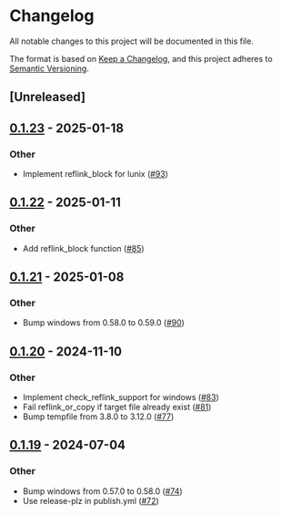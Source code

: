 # Changelog
All notable changes to this project will be documented in this file.

The format is based on [Keep a Changelog](https://keepachangelog.com/en/1.0.0/),
and this project adheres to [Semantic Versioning](https://semver.org/spec/v2.0.0.html).

## [Unreleased]

## [0.1.23](https://github.com/cargo-bins/reflink-copy/compare/v0.1.22...v0.1.23) - 2025-01-18

### Other

- Implement reflink_block for lunix ([#93](https://github.com/cargo-bins/reflink-copy/pull/93))

## [0.1.22](https://github.com/cargo-bins/reflink-copy/compare/v0.1.21...v0.1.22) - 2025-01-11

### Other

- Add reflink_block function ([#85](https://github.com/cargo-bins/reflink-copy/pull/85))

## [0.1.21](https://github.com/cargo-bins/reflink-copy/compare/v0.1.20...v0.1.21) - 2025-01-08

### Other

- Bump windows from 0.58.0 to 0.59.0 ([#90](https://github.com/cargo-bins/reflink-copy/pull/90))

## [0.1.20](https://github.com/cargo-bins/reflink-copy/compare/v0.1.19...v0.1.20) - 2024-11-10

### Other

- Implement check_reflink_support for windows ([#83](https://github.com/cargo-bins/reflink-copy/pull/83))
- Fail reflink_or_copy if target file already exist ([#81](https://github.com/cargo-bins/reflink-copy/pull/81))
- Bump tempfile from 3.8.0 to 3.12.0 ([#77](https://github.com/cargo-bins/reflink-copy/pull/77))

## [0.1.19](https://github.com/cargo-bins/reflink-copy/compare/v0.1.18...v0.1.19) - 2024-07-04

### Other
- Bump windows from 0.57.0 to 0.58.0 ([#74](https://github.com/cargo-bins/reflink-copy/pull/74))
- Use release-plz in publish.yml ([#72](https://github.com/cargo-bins/reflink-copy/pull/72))
